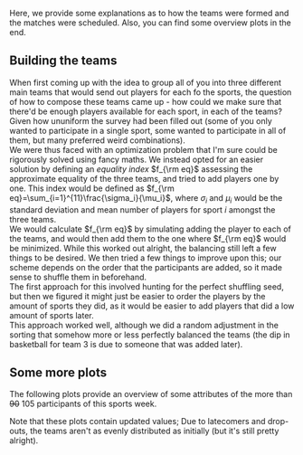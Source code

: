 Here, we provide some explanations as to how the teams were formed and the matches were scheduled. Also, you can find some overview plots in the end.

## Building the teams

When first coming up with the idea to group all of you into three different main teams that would send out players for each fo the sports, the question of how to compose these teams came up - how could we make sure that there'd be enough players available for each sport, in each of the teams? Given how ununiform the survey had been filled out (some of you only wanted to participate in a single sport, some wanted to participate in all of them, but many preferred weird combinations).\
We were thus faced with an optimization problem that I'm sure could be rigorously solved using fancy maths. We instead opted for an easier solution by defining an *equality index* $f_{\rm eq}$ assessing the approximate equality of the three teams, and tried to add players one by one. This index would be defined as $f_{\rm eq}=\sum_{i=1}^{11}\frac{\sigma_i}{\mu_i}$, where $\sigma_i$ and $\mu_i$ would be the standard deviation and mean number of players for sport $i$ amongst the three teams.\
We would calculate $f_{\rm eq}$ by simulating adding the player to each of the teams, and would then add them to the one where $f_{\rm eq}$ would be minimized. While this worked out alright, the balancing still left a few things to be desired. We then tried a few things to improve upon this; our scheme depends on the order that the participants are added, so it made sense to shuffle them in beforehand.\
The first approach for this involved hunting for the perfect shuffling seed, but then we figured it might just be easier to order the players by the amount of sports they did, as it would be easier to add players that did a low amount of sports later.\
This approach worked well, although we did a random adjustment in the sorting that somehow more or less perfectly balanced the teams (the dip in basketball for team 3 is due to someone that was added later).

## Some more plots

The following plots provide an overview of some attributes of the more than ~~90~~ 105 participants of this sports week.

Note that these plots contain updated values; Due to latecomers and drop-outs, the teams aren't as evenly distributed as initially (but it's still pretty alright).
